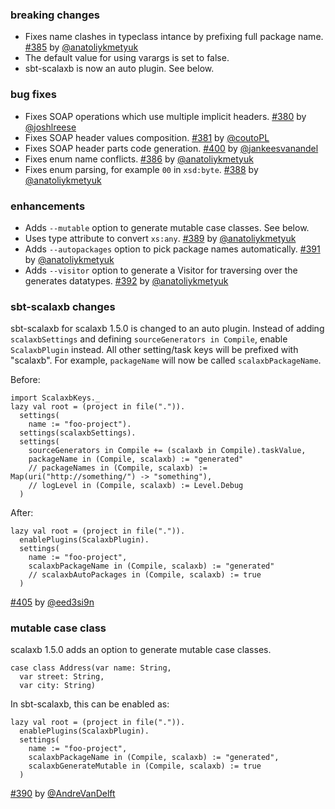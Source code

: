
### breaking changes

- Fixes name clashes in typeclass intance by prefixing full package name. [#385][385] by [@anatoliykmetyuk][@anatoliykmetyuk]
- The default value for using varargs is set to false.
- sbt-scalaxb is now an auto plugin. See below.

### bug fixes

- Fixes SOAP operations which use multiple implicit headers. [#380][380] by [@joshlreese][@joshlreese]
- Fixes SOAP header values composition. [#381][381] by [@coutoPL][@coutoPL]
- Fixes SOAP header parts code generation. [#400][400] by [@jankeesvanandel][@jankeesvanandel]
- Fixes enum name conflicts. [#386][386] by [@anatoliykmetyuk][@anatoliykmetyuk]
- Fixes enum parsing, for example `00` in `xsd:byte`. [#388][388] by [@anatoliykmetyuk][@anatoliykmetyuk]

### enhancements

- Adds `--mutable` option to generate mutable case classes. See below.
- Uses type attribute to convert `xs:any`. [#389][389] by [@anatoliykmetyuk][@anatoliykmetyuk]
- Adds `--autopackages` option to pick package names automatically. [#391][391] by [@anatoliykmetyuk][@anatoliykmetyuk]
- Adds `--visitor` option to generate a Visitor for traversing over the generates datatypes. [#392][392] by [@anatoliykmetyuk][@anatoliykmetyuk]

### sbt-scalaxb changes

sbt-scalaxb for scalaxb 1.5.0 is changed to an auto plugin.
Instead of adding `scalaxbSettings` and defining `sourceGenerators in Compile`,
enable `ScalaxbPlugin` instead. All other setting/task keys will be prefixed with "scalaxb".
For example, `packageName` will now be called `scalaxbPackageName`.

Before:

    import ScalaxbKeys._
    lazy val root = (project in file(".")).
      settings(
        name := "foo-project").
      settings(scalaxbSettings).
      settings(
        sourceGenerators in Compile += (scalaxb in Compile).taskValue,
        packageName in (Compile, scalaxb) := "generated"
        // packageNames in (Compile, scalaxb) := Map(uri("http://something/") -> "something"),
        // logLevel in (Compile, scalaxb) := Level.Debug
      )

After:

    lazy val root = (project in file(".")).
      enablePlugins(ScalaxbPlugin).
      settings(
        name := "foo-project",
        scalaxbPackageName in (Compile, scalaxb) := "generated"
        // scalaxbAutoPackages in (Compile, scalaxb) := true
      )

  [#405][405] by [@eed3si9n][@eed3si9n]

### mutable case class

scalaxb 1.5.0 adds an option to generate mutable case classes.

    case class Address(var name: String,
      var street: String,
      var city: String)

In sbt-scalaxb, this can be enabled as:

    lazy val root = (project in file(".")).
      enablePlugins(ScalaxbPlugin).
      settings(
        name := "foo-project",
        scalaxbPackageName in (Compile, scalaxb) := "generated",
        scalaxbGenerateMutable in (Compile, scalaxb) := true
      )

[#390][390] by [@AndreVanDelft][@AndreVanDelft]

  [380]: https://github.com/eed3si9n/scalaxb/pull/380
  [381]: https://github.com/eed3si9n/scalaxb/pull/381
  [385]: https://github.com/eed3si9n/scalaxb/pull/385
  [386]: https://github.com/eed3si9n/scalaxb/pull/386
  [388]: https://github.com/eed3si9n/scalaxb/pull/388
  [389]: https://github.com/eed3si9n/scalaxb/pull/389
  [390]: https://github.com/eed3si9n/scalaxb/pull/390
  [391]: https://github.com/eed3si9n/scalaxb/pull/391
  [392]: https://github.com/eed3si9n/scalaxb/pull/392
  [400]: https://github.com/eed3si9n/scalaxb/pull/400
  [405]: https://github.com/eed3si9n/scalaxb/pull/405
  [@anatoliykmetyuk]: https://github.com/anatoliykmetyuk
  [@AndreVanDelft]: https://github.com/AndreVanDelft
  [@joshlreese]: https://github.com/joshlreese
  [@coutoPL]: https://github.com/coutoPL
  [@jankeesvanandel]: https://github.com/jankeesvanandel
  [@eed3si9n]: https://github.com/eed3si9n
